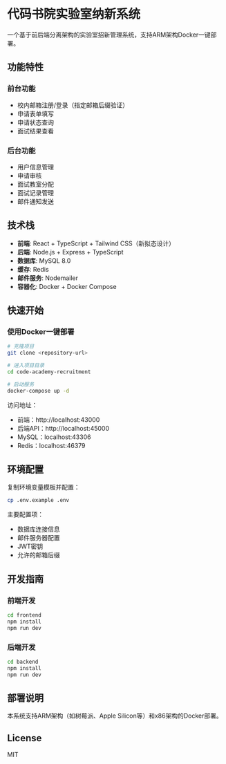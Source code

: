 # 代码书院实验室纳新系统

一个基于前后端分离架构的实验室招新管理系统，支持ARM架构Docker一键部署。

## 功能特性

### 前台功能
- 校内邮箱注册/登录（指定邮箱后缀验证）
- 申请表单填写
- 申请状态查询
- 面试结果查看

### 后台功能
- 用户信息管理
- 申请审核
- 面试教室分配
- 面试记录管理
- 邮件通知发送

## 技术栈

- **前端**: React + TypeScript + Tailwind CSS（新拟态设计）
- **后端**: Node.js + Express + TypeScript
- **数据库**: MySQL 8.0
- **缓存**: Redis
- **邮件服务**: Nodemailer
- **容器化**: Docker + Docker Compose

## 快速开始

### 使用Docker一键部署

```bash
# 克隆项目
git clone <repository-url>

# 进入项目目录
cd code-academy-recruitment

# 启动服务
docker-compose up -d
```

访问地址：
- 前端：http://localhost:43000
- 后端API：http://localhost:45000
- MySQL：localhost:43306
- Redis：localhost:46379

## 环境配置

复制环境变量模板并配置：

```bash
cp .env.example .env
```

主要配置项：
- 数据库连接信息
- 邮件服务器配置
- JWT密钥
- 允许的邮箱后缀

## 开发指南

### 前端开发

```bash
cd frontend
npm install
npm run dev
```

### 后端开发

```bash
cd backend
npm install
npm run dev
```

## 部署说明

本系统支持ARM架构（如树莓派、Apple Silicon等）和x86架构的Docker部署。

## License

MIT